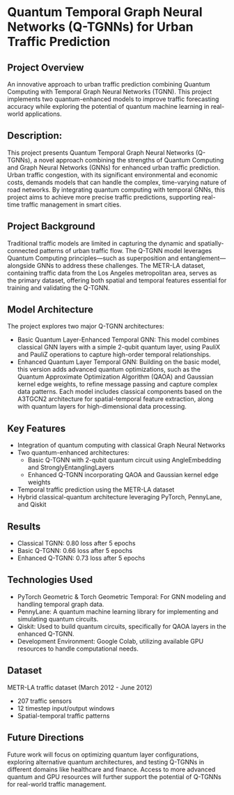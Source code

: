 # Quantum Temporal Graph Neural Networks (Q-TGNNs) for Urban Traffic Prediction

## Project Overview
An innovative approach to urban traffic prediction combining Quantum Computing with Temporal Graph Neural Networks (TGNN). This project implements two quantum-enhanced models to improve traffic forecasting accuracy while exploring the potential of quantum machine learning in real-world applications.

## Description:
This project presents Quantum Temporal Graph Neural Networks (Q-TGNNs), a novel approach combining the strengths of Quantum Computing and Graph Neural Networks (GNNs) for enhanced urban traffic prediction. Urban traffic congestion, with its significant environmental and economic costs, demands models that can handle the complex, time-varying nature of road networks. By integrating quantum computing with temporal GNNs, this project aims to achieve more precise traffic predictions, supporting real-time traffic management in smart cities.

## Project Background
Traditional traffic models are limited in capturing the dynamic and spatially-connected patterns of urban traffic flow. The Q-TGNN model leverages Quantum Computing principles—such as superposition and entanglement—alongside GNNs to address these challenges. The METR-LA dataset, containing traffic data from the Los Angeles metropolitan area, serves as the primary dataset, offering both spatial and temporal features essential for training and validating the Q-TGNN.

## Model Architecture
The project explores two major Q-TGNN architectures:
- Basic Quantum Layer-Enhanced Temporal GNN: This model combines classical GNN layers with a simple 2-qubit quantum layer, using PauliX and PauliZ operations to capture high-order temporal relationships.
- Enhanced Quantum Layer Temporal GNN: Building on the basic model, this version adds advanced quantum optimizations, such as the Quantum Approximate Optimization Algorithm (QAOA) and Gaussian kernel edge weights, to refine message passing and capture complex data patterns.
Each model includes classical components based on the A3TGCN2 architecture for spatial-temporal feature extraction, along with quantum layers for high-dimensional data processing.

## Key Features
- Integration of quantum computing with classical Graph Neural Networks
- Two quantum-enhanced architectures:
  - Basic Q-TGNN with 2-qubit quantum circuit using AngleEmbedding and StronglyEntanglingLayers
  - Enhanced Q-TGNN incorporating QAOA and Gaussian kernel edge weights
- Temporal traffic prediction using the METR-LA dataset
- Hybrid classical-quantum architecture leveraging PyTorch, PennyLane, and Qiskit

## Results
- Classical TGNN: 0.80 loss after 5 epochs
- Basic Q-TGNN: 0.66 loss after 5 epochs
- Enhanced Q-TGNN: 0.73 loss after 5 epochs

## Technologies Used
- PyTorch Geometric & Torch Geometric Temporal: For GNN modeling and handling temporal graph data.
- PennyLane: A quantum machine learning library for implementing and simulating quantum circuits.
- Qiskit: Used to build quantum circuits, specifically for QAOA layers in the enhanced Q-TGNN.
- Development Environment: Google Colab, utilizing available GPU resources to handle computational needs.

## Dataset
METR-LA traffic dataset (March 2012 - June 2012)
- 207 traffic sensors
- 12 timestep input/output windows
- Spatial-temporal traffic patterns

## Future Directions
Future work will focus on optimizing quantum layer configurations, exploring alternative quantum architectures, and testing Q-TGNNs in different domains like healthcare and finance. Access to more advanced quantum and GPU resources will further support the potential of Q-TGNNs for real-world traffic management.
